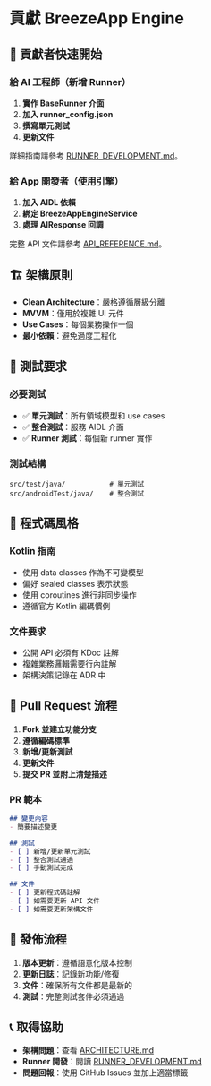 # 貢獻 BreezeApp Engine

## 🎯 貢獻者快速開始

### 給 AI 工程師（新增 Runner）
1. **實作 BaseRunner 介面**
2. **加入 runner_config.json**
3. **撰寫單元測試**
4. **更新文件**

詳細指南請參考 [RUNNER_DEVELOPMENT.md](./RUNNER_DEVELOPMENT_zh.md)。

### 給 App 開發者（使用引擎）
1. **加入 AIDL 依賴**
2. **綁定 BreezeAppEngineService**
3. **處理 AIResponse 回調**

完整 API 文件請參考 [API_REFERENCE.md](./API_REFERENCE_zh.md)。

## 🏗️ 架構原則

- **Clean Architecture**：嚴格遵循層級分離
- **MVVM**：僅用於複雜 UI 元件
- **Use Cases**：每個業務操作一個
- **最小依賴**：避免過度工程化

## 🧪 測試要求

### 必要測試
- ✅ **單元測試**：所有領域模型和 use cases
- ✅ **整合測試**：服務 AIDL 介面
- ✅ **Runner 測試**：每個新 runner 實作

### 測試結構
```
src/test/java/           # 單元測試
src/androidTest/java/    # 整合測試
```

## 📝 程式碼風格

### Kotlin 指南
- 使用 data classes 作為不可變模型
- 偏好 sealed classes 表示狀態
- 使用 coroutines 進行非同步操作
- 遵循官方 Kotlin 編碼慣例

### 文件要求
- 公開 API 必須有 KDoc 註解
- 複雜業務邏輯需要行內註解
- 架構決策記錄在 ADR 中

## 🔄 Pull Request 流程

1. **Fork 並建立功能分支**
2. **遵循編碼標準**
3. **新增/更新測試**
4. **更新文件**
5. **提交 PR 並附上清楚描述**

### PR 範本
```markdown
## 變更內容
- 簡要描述變更

## 測試
- [ ] 新增/更新單元測試
- [ ] 整合測試通過
- [ ] 手動測試完成

## 文件
- [ ] 更新程式碼註解
- [ ] 如需要更新 API 文件
- [ ] 如需要更新架構文件
```

## 🚀 發佈流程

1. **版本更新**：遵循語意化版本控制
2. **更新日誌**：記錄新功能/修復
3. **文件**：確保所有文件都是最新的
4. **測試**：完整測試套件必須通過

## 📞 取得協助

- **架構問題**：查看 [ARCHITECTURE.md](./ARCHITECTURE_zh.md)
- **Runner 開發**：閱讀 [RUNNER_DEVELOPMENT.md](./RUNNER_DEVELOPMENT_zh.md)
- **問題回報**：使用 GitHub Issues 並加上適當標籤 
